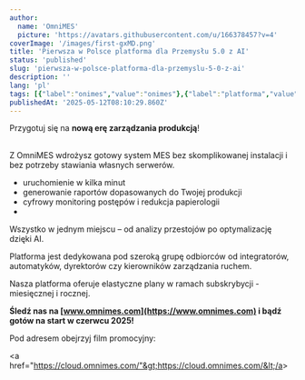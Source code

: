 ```yaml
---
author:
  name: 'OmniMES'
  picture: 'https://avatars.githubusercontent.com/u/166378457?v=4'
coverImage: '/images/first-gxMD.png'
title: 'Pierwsza w Polsce platforma dla Przemysłu 5.0 z AI'
status: 'published'
slug: 'pierwsza-w-polsce-platforma-dla-przemyslu-5-0-z-ai'
description: ''
lang: 'pl'
tags: [{"label":"onimes","value":"onimes"},{"label":"platforma","value":"platforma"},{"label":"cyfryzajca","value":"cyfryzajca"}]
publishedAt: '2025-05-12T08:10:29.860Z'
---
```


Przygotuj się na **nową erę zarządzania produkcją**!

\
Z OmniMES wdrożysz gotowy system MES bez skomplikowanej instalacji i bez potrzeby stawiania własnych serwerów.

- uruchomienie w kilka minut
- generowanie raportów dopasowanych do Twojej produkcji
- cyfrowy monitoring postępów i redukcja papierologii
- 

Wszystko w jednym miejscu – od analizy przestojów po optymalizację dzięki AI.

Platforma jest dedykowana pod szeroką grupę odbiorców od integratorów, automatyków, dyrektorów czy kierowników zarządzania ruchem.

Nasza platforma oferuje elastyczne plany w ramach subskrybycji - miesięcznej i rocznej.

**Śledź nas na [www.omnimes.com](https://www.omnimes.com) i bądź gotów na start w czerwcu 2025!**

Pod adresem obejrzyj film promocyjny:

&lt;a href="https://cloud.omnimes.com/"&gt;https://cloud.omnimes.com/&lt;/a&gt;
